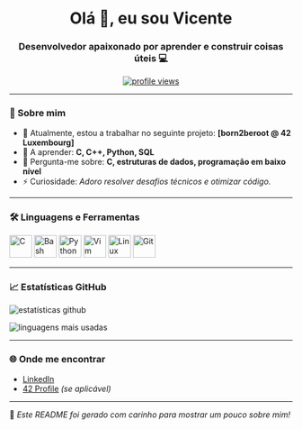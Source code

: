 <!-- README.md do perfil GitHub -->

<h1 align="center">Olá 👋, eu sou Vicente</h1>
<h3 align="center">Desenvolvedor apaixonado por aprender e construir coisas úteis 💻</h3>

<p align="center">
  <a href="https://github.com/teu-usuario">
    <img src="https://komarev.com/ghpvc/?username=teu-usuario&label=Profile%20views&color=0e75b6&style=flat" alt="profile views" />
  </a>
</p>

---

### 🚀 Sobre mim

- 🔭 Atualmente, estou a trabalhar no seguinte projeto: **[born2beroot @ 42 Luxembourg]**
- 🌱 A aprender: **C, C++, Python, SQL**
- 💬 Pergunta-me sobre: **C, estruturas de dados, programação em baixo nível**
- ⚡ Curiosidade: *Adoro resolver desafios técnicos e otimizar código.*

---

### 🛠️ Linguagens e Ferramentas

<p align="left">
  <img src="https://cdn.jsdelivr.net/gh/devicons/devicon/icons/c/c-original.svg" alt="C" width="40" height="40"/>
  <img src="https://cdn.jsdelivr.net/gh/devicons/devicon/icons/bash/bash-original.svg" alt="Bash" width="40" height="40"/>
  <img src="https://cdn.jsdelivr.net/gh/devicons/devicon/icons/python/python-original.svg" alt="Python" width="40" height="40"/>
  <img src="https://cdn.jsdelivr.net/gh/devicons/devicon/icons/vim/vim-original.svg" alt="Vim" width="40" height="40"/>
  <img src="https://cdn.jsdelivr.net/gh/devicons/devicon/icons/linux/linux-original.svg" alt="Linux" width="40" height="40"/>
  <img src="https://cdn.jsdelivr.net/gh/devicons/devicon/icons/git/git-original.svg" alt="Git" width="40" height="40"/>
</p>

---

### 📈 Estatísticas GitHub

<p align="left">
  <img src="https://github-readme-stats.vercel.app/api?username=teu-usuario&show_icons=true&theme=radical" alt="estatísticas github"/>
</p>

<p align="left">
  <img src="https://github-readme-stats.vercel.app/api/top-langs/?username=teu-usuario&layout=compact&theme=radical" alt="linguagens mais usadas"/>
</p>

---

### 🌐 Onde me encontrar

- [LinkedIn](https://www.linkedin.com/in/teu-usuario)
- [42 Profile](https://profile.intra.42.fr/users/teu-usuario) *(se aplicável)*

---

📌 *Este README foi gerado com carinho para mostrar um pouco sobre mim!*

